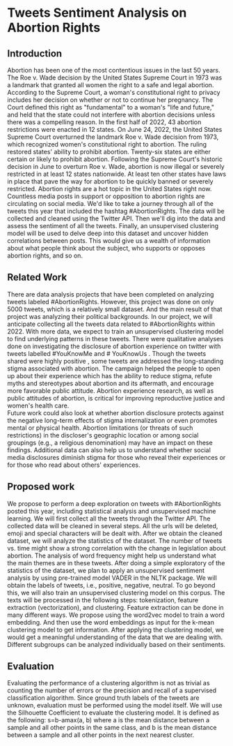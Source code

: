 # Tweets Sentiment Analysis on Abortion Rights


## Introduction

Abortion has been one of the most contentious issues in the last 50 years. The Roe v. Wade decision by the United States Supreme Court in 1973 was a landmark that granted all women the right to a safe and legal abortion. According to the Supreme Court, a woman's constitutional right to privacy includes her decision on whether or not to continue her pregnancy. The Court defined this right as "fundamental" to a woman's "life and future," and held that the state could not interfere with abortion decisions unless there was a compelling reason.
In the first half of 2022, 43 abortion restrictions were enacted in 12 states. On June 24, 2022, the United States Supreme Court overturned the landmark Roe v. Wade decision from 1973, which recognized women's constitutional right to abortion. The ruling restored states' ability to prohibit abortion. Twenty-six states are either certain or likely to prohibit abortion. Following the Supreme Court's historic decision in June to overturn Roe v. Wade, abortion is now illegal or severely restricted in at least 12 states nationwide. At least ten other states have laws in place that pave the way for abortion to be quickly banned or severely restricted.
Abortion rights are a hot topic in the United States right now. Countless media posts in support or opposition to abortion rights are circulating on social media. We'd like to take a journey through all of the tweets this year that included the hashtag #AbortionRights. The data will be collected and cleaned using the Twitter API. Then we'll dig into the data and assess the sentiment of all the tweets. Finally, an unsupervised clustering model will be used to delve deep into this dataset and uncover hidden correlations between posts. This would give us a wealth of information about what people think about the subject, who supports or opposes abortion rights, and so on.

## Related Work

There are data analysis projects that have been completed on analyzing tweets labeled #AbortionRights. However, this project was done on only 5000 tweets, which is a relatively small dataset. And the main result of that project was analyzing their political backgrounds. In our project, we will anticipate collecting all the tweets data related to #AbortionRights within 2022. With more data, we expect to train an unsupervised clustering model to find underlying patterns in these tweets.
There were qualitative analyses done on investigating the disclosure of abortion experience on twitter with tweets labelled #YouKnowMe and # YouKnowUs . Though the tweets shared were highly positive , some tweets are addressed the long-standing stigma associated with abortion. The campaign helped the people to open up about their experience which has the ability to reduce stigma, refute myths and stereotypes about abortion and its aftermath, and encourage more favorable public attitude. Abortion experience research, as well as public attitudes of abortion, is critical for improving reproductive justice and women's health care.  
Future work could also look at whether abortion disclosure protects against the negative long-term effects of stigma internalization or even promotes mental or physical health. Abortion limitations (or threats of such restrictions) in the discloser's geographic location or among social groupings (e.g., a religious denomination) may have an impact on these findings. Additional data can also help  us to understand whether social media disclosures diminish stigma for those who reveal their experiences or for those who read about others' experiences.

## Proposed work

We propose to perform a deep exploration on tweets with #AbortionRights posted this year, including statistical analysis and unsupervised machine learning. 
We will first collect all the tweets through the Twitter API. The collected data will be cleaned in several steps. All the urls will be deleted, emoji and special characters will be dealt with. After we obtain the cleaned dataset, we will analyze the statistics of the dataset. The number of tweets vs. time might show a strong correlation with the change in legislation about abortion. The analysis of word frequency might help us understand what the main themes are in these tweets. 
After doing a simple exploratory of the statistics of the dataset, we plan to apply an unsupervised sentiment analysis by using pre-trained model VADER in the NLTK package. We will obtain the labels of tweets, i.e., positive, negative, neutral. 
To go beyond this, we will also train an unsupervised clustering model on this corpus. The texts will be processed in the following steps: tokenization, feature extraction (vectorization), and clustering. Feature extraction can be done in many different ways. We propose using the word2vec model to train a word embedding. And then use the word embeddings as input for the k-mean clustering model to get information.  After applying the clustering model, we would get a meaningful understanding of the data that we are dealing with. Different subgroups can be analyzed individually based on their sentiments.

## Evaluation

Evaluating the performance of a clustering algorithm is not as trivial as counting the number of errors or the precision and recall of a supervised classification algorithm. Since ground truth labels of the tweets are unknown, evaluation must be performed using the model itself. We will use the Silhouette Coefficient to evaluate the clustering model. It is defined as the following: 
s=b-amax(a, b)
where a is the mean distance between a sample and all other points in the same class, and b is the mean distance between a sample and all other points in the next nearest cluster.
